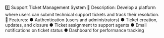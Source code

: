 3️⃣ Support Ticket Management System
📌 Description: Develop a platform where users can submit technical support tickets and track their resolution.
🔹 Features:
● Authentication (users and administrators)
● Ticket creation, updates, and closure
● Ticket assignment to support agents
● Email notifications on ticket status
● Dashboard for performance tracking
